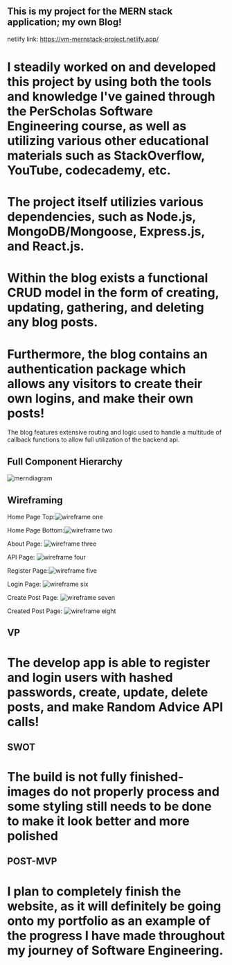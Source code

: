 ## This is my project for the MERN stack application; my own Blog!

netlify link: https://vm-mernstack-project.netlify.app/

# I steadily worked on and developed this project by using both the tools and knowledge I've gained through the PerScholas Software Engineering course, as well as utilizing various other educational materials such as StackOverflow, YouTube, codecademy, etc.

# The project itself utilizies various dependencies, such as Node.js, MongoDB/Mongoose, Express.js, and React.js.

# Within the blog exists a functional CRUD model in the form of creating, updating, gathering, and deleting any blog posts.

# Furthermore, the blog contains an authentication package which allows any visitors to create their own logins, and make their own posts!

 The blog features extensive routing and logic used to handle a multitude of callback functions to allow full utilization of the backend api.

## Full Component Hierarchy

![merndiagram](https://user-images.githubusercontent.com/105744102/187681422-fcb0a9bb-76a3-44cd-92ac-cb4eb3f79e53.png)

## Wireframing

Home Page Top:![wireframe one](https://user-images.githubusercontent.com/105744102/187682233-8d25aa4c-0864-40a3-9969-235f6269702b.png)

Home Page Bottom:![wireframe two](https://user-images.githubusercontent.com/105744102/187682291-b04cfedc-43b9-46e8-96ee-97b3bedfa445.png)

About Page: ![wireframe three](https://user-images.githubusercontent.com/105744102/187682315-9de3a30c-5358-4bf6-9de8-9932d0b4820e.png)

API Page: ![wireframe four](https://user-images.githubusercontent.com/105744102/187682347-8dc6663b-3621-4d59-9c01-e5ce3d38868b.png)

Register Page:![wireframe five](https://user-images.githubusercontent.com/105744102/187682410-e8bd809e-729b-4cee-9cea-1351bc7b26b0.png)

Login Page: ![wireframe six](https://user-images.githubusercontent.com/105744102/187682435-fb6c68ff-1142-408c-bcd7-b457bf6e44d4.png)

Create Post Page: ![wireframe seven](https://user-images.githubusercontent.com/105744102/187682467-6978924d-f987-4722-a096-193c657b1e19.png)

Created Post Page: ![wireframe eight](https://user-images.githubusercontent.com/105744102/187682600-a0e591d6-3288-433e-bd9c-91f901ce8f51.png)


## VP

# The develop app is able to register and login users with hashed passwords, create, update, delete posts, and make Random Advice API calls!


## SWOT

# The build is not fully finished- images do not properly process and some styling still needs to be done to make it look better and more polished


## POST-MVP

# I plan to completely finish the website, as it will definitely be going onto my portfolio as an example of the progress I have made throughout my journey of Software Engineering.
